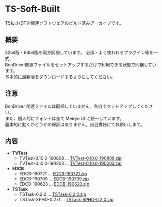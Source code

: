 # TS-Soft-Built
TS抜き(DTV)関連ソフトウェアのビルド済みアーカイブです。

## 概要
32bit版・64bit版を両方同梱しています。
必須・よく使われるプラグイン等を一式、  
BonDriver関連ファイルをセットアップするだけで利用できる状態で同梱しています。  
基本的に最新版をダウンロードするようにしてください。  

## 注意
BonDriver 関連ファイルは同梱していません。各自でセットアップしてください。  
また、個人的にフォントは全て Meiryo UI に統一しています。  
基本的に動くかどうかの保証はありません。自己責任にてお願いします。

## 内容
 - **TVTest**
   - TVTest-0.10.0-190808 … [TVTest-0.10.0-190808.zip](https://github.com/tsukumijima/TS-Soft-Built/raw/master/TVTest-0.10.0-190808.zip)
   - TVTest-0.10.0-190203 … [TVTest-0.10.0-190203.zip](https://github.com/tsukumijima/TS-Soft-Built/raw/master/TVTest-0.10.0-190203.zip)
 - **EDCB**
   - EDCB-190721 … [EDCB-190721.zip](https://github.com/tsukumijima/TS-Soft-Built/raw/master/EDCB-190721.zip)
   - EDCB-190709 … [EDCB-190709.zip](https://github.com/tsukumijima/TS-Soft-Built/raw/master/EDCB-190709.zip)
   - EDCB-190623 … [EDCB-190623.zip](https://github.com/tsukumijima/TS-Soft-Built/raw/master/EDCB-190623.zip)
 - **TSTask**
   - TSTask-0.2.0 … [TSTask-0.2.0.zip](https://github.com/tsukumijima/TS-Soft-Built/raw/master/TSTask-0.2.0.zip)
   - TSTask-SPHD-0.2.0 … [TSTask-SPHD-0.2.0.zip](https://github.com/tsukumijima/TS-Soft-Built/raw/master/TSTask-SPHD-0.2.0.zip)
